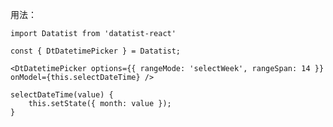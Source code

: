 用法：

	import Datatist from 'datatist-react'
	    
	const { DtDatetimePicker } = Datatist;
	    
	<DtDatetimePicker options={{ rangeMode: 'selectWeek', rangeSpan: 14 }} onModel={this.selectDateTime} />
	
	selectDateTime(value) {
		this.setState({ month: value });
	}